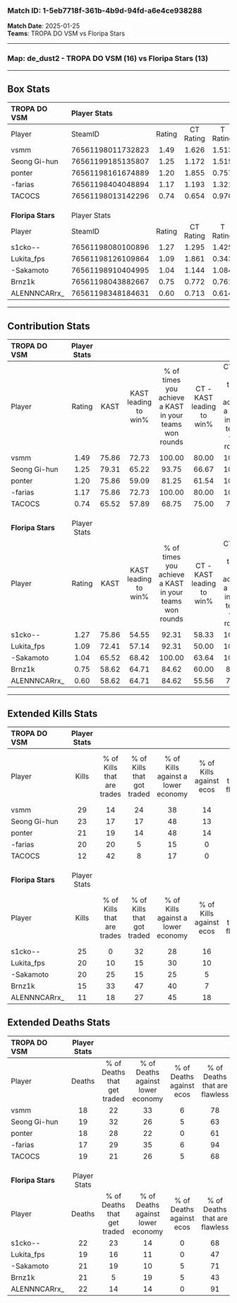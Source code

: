 ### Match ID: 1-5eb7718f-361b-4b9d-94fd-a6e4ce938288  
**Match Date**: 2025-01-25  
**Teams**: TROPA DO VSM vs Floripa Stars  

---  

### **Map**: de_dust2 - TROPA DO VSM (16) vs Floripa Stars (13)  
---  

## Box Stats  

| **TROPA DO VSM**  | Player Stats      |        |           |          |       |       |       |         |        |      |     |
| :- | :- | :-: | :-: | :-: | :-: | :-: | :-: | :-: | :-: | :-: | :-: |
| Player            | SteamID           | Rating | CT Rating | T Rating | KAST  |  ADR  | Kills | Assists | Deaths | K/D  | HS% |
| vsmm              | 76561198011732823 |  1.49  |   1.626   |  1.513   | 75.86 | 100.4 |  29   |    6    |   18   | 1.61 | 72  |
| Seong Gi-hun      | 76561199185135807 |  1.25  |   1.172   |  1.515   | 79.31 | 76.9  |  23   |    9    |   19   | 1.21 | 56  |
| ponter            | 76561198161674889 |  1.20  |   1.855   |  0.757   | 75.86 | 81.5  |  21   |    7    |   18   | 1.17 | 47  |
| -farias           | 76561198404048894 |  1.17  |   1.193   |  1.321   | 75.86 | 72.8  |  20   |   10    |   17   | 1.18 | 20  |
| TACOCS            | 76561198013142296 |  0.74  |   0.654   |  0.970   | 65.52 | 54.1  |  12   |    5    |   19   | 0.63 | 33  |
|                   |                   |        |           |          |       |       |       |         |        |      |     |
|                   |                   |        |           |          |       |       |       |         |        |      |     |
|                   |                   |        |           |          |       |       |       |         |        |      |     |
| **Floripa Stars** | Player Stats      |        |           |          |       |       |       |         |        |      |     |
| Player            | SteamID           | Rating | CT Rating | T Rating | KAST  |  ADR  | Kills | Assists | Deaths | K/D  | HS% |
| s1cko--           | 76561198080100896 |  1.27  |   1.295   |  1.425   | 75.86 | 92.5  |  25   |    4    |   22   | 1.14 | 48  |
| Lukita_fps        | 76561198126109864 |  1.09  |   1.861   |  0.343   | 72.41 | 71.6  |  20   |    7    |   19   | 1.05 | 50  |
| -Sakamoto         | 76561198910404995 |  1.04  |   1.144   |  1.084   | 65.52 | 82.6  |  20   |    8    |   21   | 0.95 | 70  |
| Brnz1k            | 76561198043882667 |  0.75  |   0.772   |  0.761   | 58.62 | 57.3  |  15   |    4    |   21   | 0.71 | 60  |
| ALENNNCARrx_      | 76561198348184631 |  0.60  |   0.713   |  0.614   | 58.62 | 50.0  |  11   |    9    |   22   | 0.50 | 45  |
---  

## Contribution Stats  

| **TROPA DO VSM**  | Player Stats |       |                      |                                                        |                           |                                                             |                          |                                                            |
| :- | :-: | :-: | :-: | :-: | :-: | :-: | :-: | :-: |
| Player            |    Rating    | KAST  | KAST leading to win% | % of times you achieve a KAST in your teams won rounds | CT - KAST leading to win% | CT - % of times you achieve a KAST in your teams won rounds | T - KAST leading to win% | T - % of times you achieve a KAST in your teams won rounds |
| vsmm              |     1.49     | 75.86 |        72.73         |                         100.00                         |           80.00           |                           100.00                            |          66.67           |                           100.00                           |
| Seong Gi-hun      |     1.25     | 79.31 |        65.22         |                         93.75                          |           66.67           |                           100.00                            |          63.64           |                           87.50                            |
| ponter            |     1.20     | 75.86 |        59.09         |                         81.25                          |           61.54           |                           100.00                            |          55.56           |                           62.50                            |
| -farias           |     1.17     | 75.86 |        72.73         |                         100.00                         |           80.00           |                           100.00                            |          66.67           |                           100.00                           |
| TACOCS            |     0.74     | 65.52 |        57.89         |                         68.75                          |           75.00           |                            75.00                            |          45.45           |                           62.50                            |
|                   |              |       |                      |                                                        |                           |                                                             |                          |                                                            |
|                   |              |       |                      |                                                        |                           |                                                             |                          |                                                            |
|                   |              |       |                      |                                                        |                           |                                                             |                          |                                                            |
| **Floripa Stars** | Player Stats |       |                      |                                                        |                           |                                                             |                          |                                                            |
| Player            |    Rating    | KAST  | KAST leading to win% | % of times you achieve a KAST in your teams won rounds | CT - KAST leading to win% | CT - % of times you achieve a KAST in your teams won rounds | T - KAST leading to win% | T - % of times you achieve a KAST in your teams won rounds |
| s1cko--           |     1.27     | 75.86 |        54.55         |                         92.31                          |           58.33           |                           100.00                            |          50.00           |                           83.33                            |
| Lukita_fps        |     1.09     | 72.41 |        57.14         |                         92.31                          |           50.00           |                           100.00                            |          71.43           |                           83.33                            |
| -Sakamoto         |     1.04     | 65.52 |        68.42         |                         100.00                         |           63.64           |                           100.00                            |          75.00           |                           100.00                           |
| Brnz1k            |     0.75     | 58.62 |        64.71         |                         84.62                          |           60.00           |                            85.71                            |          71.43           |                           83.33                            |
| ALENNNCARrx_      |     0.60     | 58.62 |        64.71         |                         84.62                          |           55.56           |                            71.43                            |          75.00           |                           100.00                           |
---  

## Extended Kills Stats  

| **TROPA DO VSM**  | Player Stats |                            |                            |                                    |                         |                              |                                 |                                       |                    |           |
| :- | :-: | :-: | :-: | :-: | :-: | :-: | :-: | :-: | :-: | :-: |
| Player            |    Kills     | % of Kills that are trades | % of Kills that got traded | % of Kills against a lower economy | % of Kills against ecos | % of Kills that are flawless | % of Kills that are close duels | % of Kills that are assisted by flash | Pistol Round Kills | AWP Kills |
| vsmm              |      29      |             14             |             24             |                 38                 |           14            |              59              |                3                |                  14                   |         3          |     0     |
| Seong Gi-hun      |      23      |             17             |             17             |                 48                 |           13            |              61              |                0                |                   9                   |         0          |     0     |
| ponter            |      21      |             19             |             14             |                 48                 |           14            |              71              |               10                |                  10                   |         1          |     4     |
| -farias           |      20      |             20             |             5              |                 15                 |            0            |              80              |                5                |                   5                   |         2          |    13     |
| TACOCS            |      12      |             42             |             8              |                 17                 |            0            |              42              |                0                |                   8                   |         0          |     0     |
|                   |              |                            |                            |                                    |                         |                              |                                 |                                       |                    |           |
|                   |              |                            |                            |                                    |                         |                              |                                 |                                       |                    |           |
|                   |              |                            |                            |                                    |                         |                              |                                 |                                       |                    |           |
| **Floripa Stars** | Player Stats |                            |                            |                                    |                         |                              |                                 |                                       |                    |           |
| Player            |    Kills     | % of Kills that are trades | % of Kills that got traded | % of Kills against a lower economy | % of Kills against ecos | % of Kills that are flawless | % of Kills that are close duels | % of Kills that are assisted by flash | Pistol Round Kills | AWP Kills |
| s1cko--           |      25      |             0              |             32             |                 28                 |           16            |              56              |               12                |                   8                   |         2          |     0     |
| Lukita_fps        |      20      |             10             |             15             |                 30                 |           10            |              75              |                5                |                  10                   |         3          |     0     |
| -Sakamoto         |      20      |             25             |             15             |                 25                 |            5            |              85              |               10                |                  10                   |         1          |     0     |
| Brnz1k            |      15      |             33             |             47             |                 40                 |            7            |              53              |                0                |                   0                   |         1          |     0     |
| ALENNNCARrx_      |      11      |             18             |             27             |                 45                 |           18            |             100              |                0                |                   9                   |         1          |     5     |
## Extended Deaths Stats  

| **TROPA DO VSM**  | Player Stats |                             |                                   |                          |                               |                            |                           |               |
| :- | :-: | :-: | :-: | :-: | :-: | :-: | :-: | :-: |
| Player            |    Deaths    | % of Deaths that get traded | % of Deaths against lower economy | % of Deaths against ecos | % of Deaths that are flawless | % of Deaths that are close | % of Deaths while blinded | Deaths to AWP |
| vsmm              |      18      |             22              |                33                 |            6             |              78               |             6              |            11             |       1       |
| Seong Gi-hun      |      19      |             32              |                26                 |            5             |              63               |             16             |             5             |       1       |
| ponter            |      18      |             28              |                22                 |            0             |              61               |             6              |             6             |       1       |
| -farias           |      17      |             29              |                35                 |            6             |              94               |             6              |             6             |       1       |
| TACOCS            |      19      |             21              |                26                 |            5             |              68               |             0              |            11             |       1       |
|                   |              |                             |                                   |                          |                               |                            |                           |               |
|                   |              |                             |                                   |                          |                               |                            |                           |               |
|                   |              |                             |                                   |                          |                               |                            |                           |               |
| **Floripa Stars** | Player Stats |                             |                                   |                          |                               |                            |                           |               |
| Player            |    Deaths    | % of Deaths that get traded | % of Deaths against lower economy | % of Deaths against ecos | % of Deaths that are flawless | % of Deaths that are close | % of Deaths while blinded | Deaths to AWP |
| s1cko--           |      22      |             23              |                14                 |            0             |              68               |             5              |             5             |       4       |
| Lukita_fps        |      19      |             16              |                11                 |            0             |              47               |             5              |            11             |       1       |
| -Sakamoto         |      21      |             19              |                10                 |            5             |              71               |             0              |            10             |       5       |
| Brnz1k            |      21      |              5              |                19                 |            5             |              43               |             10             |            10             |       3       |
| ALENNNCARrx_      |      22      |             14              |                14                 |            0             |              91               |             0              |            14             |       4       |
